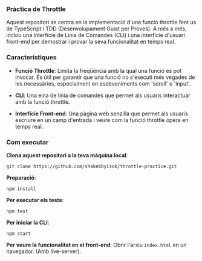 ### Pràctica de Throttle

Aquest repositori se centra en la implementació d'una funció throttle fent ús de TypeScript i TDD (Desenvolupament Guiat per Proves). A més a més, inclou una Interfície de Línia de Comandes (CLI) i una interfície d'usuari front-end per demostrar i provar la seva funcionalitat en temps real.

### Característiques

- **Funció Throttle**: Limita la freqüència amb la qual una funció es pot invocar. És útil per garantir que una funció no s'executi més vegades de les necessàries, especialment en esdeveniments com 'scroll' o 'input'.

- **CLI**: Una eina de línia de comandes que permet als usuaris interactuar amb la funció throttle.

- **Interfície Front-end**: Una pàgina web senzilla que permet als usuaris escriure en un camp d'entrada i veure com la funció throttle opera en temps real.

### Com executar

**Clona aquest repositori a la teva màquina local**:
```
git clone https://github.com/shakebbyisok/throttle-practice.git
```

**Preparació**:
```
npm install
```

**Per executar els tests**:
```
npm test
```

**Per iniciar la CLI**:
```
npm start
```

**Per veure la funcionalitat en el front-end**: Obrir l'arxiu `index.html` en un navegador. (Amb live-server).


